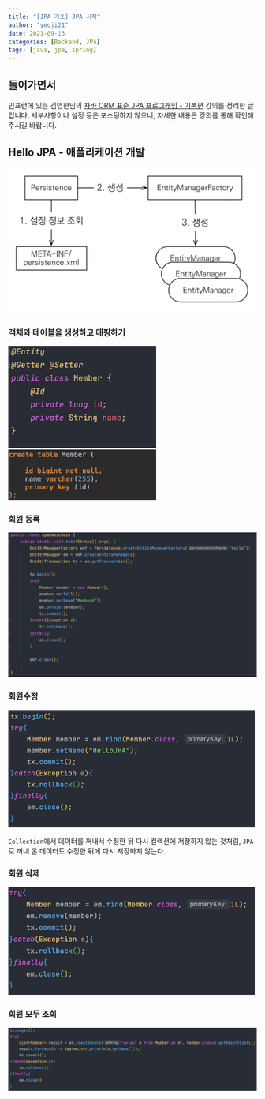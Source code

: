 ```yaml
---
title: "[JPA 기초] JPA 시작"
author: "yeoji21"
date: 2021-09-13
categories: [Backend, JPA]
tags: [java, jpa, spring]
---
```


## 들어가면서
인프런에 있는 김영한님의 [자바 ORM 표준 JPA 프로그래밍 - 기본편](https://www.inflearn.com/course/ORM-JPA-Basic/dashboard) 강의를 정리한 글입니다. 세부사항이나 설정 등은 포스팅하지 않으니, 자세한 내용은 강의를 통해 확인해주시길 바랍니다.

## Hello JPA - 애플리케이션 개발

<img src="assets/img/../../../../assets/img/jpa-basic/1.png" width=500>

### 객체와 테이블을 생성하고 매핑하기
<img src="assets/img/../../../../assets/img/jpa-basic/2.png" width=300>

<img src="assets/img/../../../../assets/img/jpa-basic/3.png" width=300>

### 회원 등록 

<img src="assets/img/../../../../assets/img/jpa-basic/4.png">

### 회원수정

<img src="assets/img/../../../../assets/img/jpa-basic/5.png" width=500>

`Collection`에서 데이터를 꺼내서 수정한 뒤 다시 컬렉션에 저장하지 않는 것처럼, `JPA`로 꺼내 온 데이터도 수정한 뒤에 다시 저장하지 않는다. 

### 회원 삭제

<img src="assets/img/../../../../assets/img/jpa-basic/6.png" width=500>

### 회원 모두 조회

<img src="assets/img/../../../../assets/img/jpa-basic/7.png">
